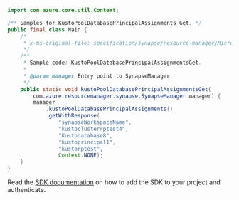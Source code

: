 ```java
import com.azure.core.util.Context;

/** Samples for KustoPoolDatabasePrincipalAssignments Get. */
public final class Main {
    /*
     * x-ms-original-file: specification/synapse/resource-manager/Microsoft.Synapse/preview/2021-06-01-preview/examples/KustoPoolDatabasePrincipalAssignmentsGet.json
     */
    /**
     * Sample code: KustoPoolDatabasePrincipalAssignmentsGet.
     *
     * @param manager Entry point to SynapseManager.
     */
    public static void kustoPoolDatabasePrincipalAssignmentsGet(
        com.azure.resourcemanager.synapse.SynapseManager manager) {
        manager
            .kustoPoolDatabasePrincipalAssignments()
            .getWithResponse(
                "synapseWorkspaceName",
                "kustoclusterrptest4",
                "Kustodatabase8",
                "kustoprincipal1",
                "kustorptest",
                Context.NONE);
    }
}
```

Read the [SDK documentation](https://github.com/Azure/azure-sdk-for-java/blob/azure-resourcemanager-synapse_1.0.0-beta.6/sdk/synapse/azure-resourcemanager-synapse/README.md) on how to add the SDK to your project and authenticate.

